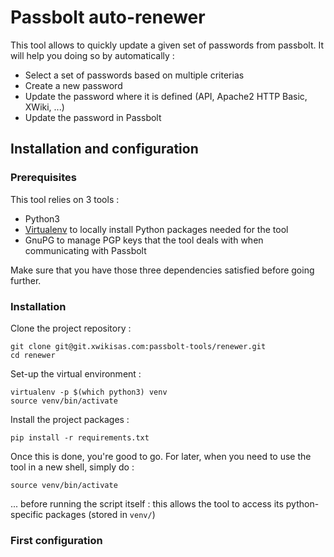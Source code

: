 # Passbolt auto-renewer

This tool allows to quickly update a given set of passwords from passbolt. It will help you doing so by automatically :

* Select a set of passwords based on multiple criterias
* Create a new password
* Update the password where it is defined (API, Apache2 HTTP Basic, XWiki, ...)
* Update the password in Passbolt

## Installation and configuration

### Prerequisites

This tool relies on 3 tools :
* Python3
* [Virtualenv](https://virtualenv.pypa.io/en/stable/) to locally install Python packages needed for the tool
* GnuPG to manage PGP keys that the tool deals with when communicating with Passbolt

Make sure that you have those three dependencies satisfied before going further.

### Installation

Clone the project repository :
```
git clone git@git.xwikisas.com:passbolt-tools/renewer.git
cd renewer
```

Set-up the virtual environment :
```
virtualenv -p $(which python3) venv
source venv/bin/activate
```

Install the project packages :
```
pip install -r requirements.txt
```

Once this is done, you're good to go. For later, when you need to use the tool in a new shell, simply do :
```
source venv/bin/activate
```
... before running the script itself : this allows the tool to access its python-specific packages (stored in `venv/`)

### First configuration

